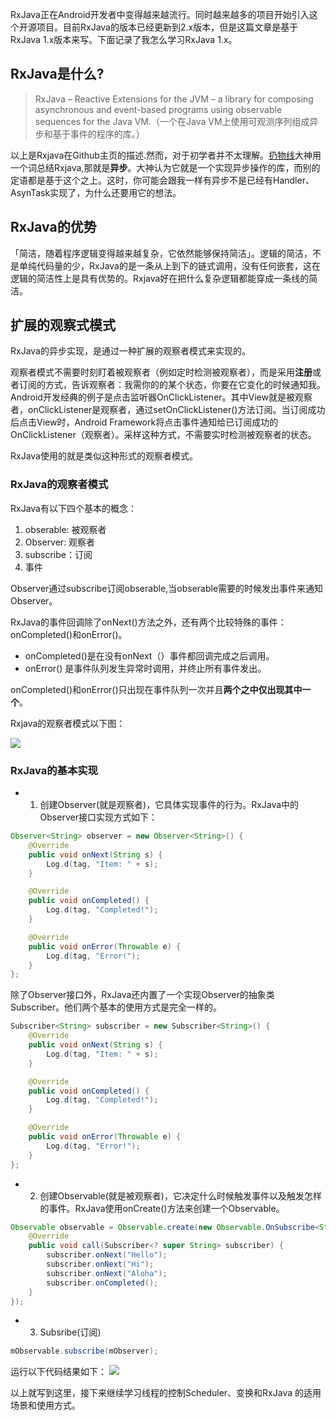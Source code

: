 RxJava正在Android开发者中变得越来越流行。同时越来越多的项目开始引入这个开源项目。目前RxJava的版本已经更新到2.x版本，但是这篇文章是基于RxJava 1.x版本来写。下面记录了我怎么学习RxJava 1.x。

## RxJava是什么?
>RxJava – Reactive Extensions for the JVM – a library for composing asynchronous and event-based programs using observable sequences for the Java VM.（一个在Java  VM上使用可观测序列组成异步和基于事件的程序的库。）

以上是Rxjava在Github主页的描述.然而，对于初学者并不太理解。[扔物线][1]大神用一个词总结Rxjava,那就是**异步**。大神认为它就是一个实现异步操作的库，而别的定语都是基于这个之上。这时，你可能会跟我一样有异步不是已经有Handler、AsynTask实现了，为什么还要用它的想法。

## RxJava的优势
「简洁，随着程序逻辑变得越来越复杂，它依然能够保持简洁」。逻辑的简洁，不是单纯代码量的少，RxJava的是一条从上到下的链式调用，没有任何嵌套，这在逻辑的简洁性上是具有优势的。Rxjava好在把什么复杂逻辑都能穿成一条线的简洁。

## 扩展的观察式模式
RxJava的异步实现，是通过一种扩展的观察者模式来实现的。

观察者模式不需要时刻盯着被观察者（例如定时检测被观察者），而是采用**注册**或者订阅的方式，告诉观察者：我需你的的某个状态，你要在它变化的时候通知我。Android开发经典的例子是点击监听器OnClickListener。其中View就是被观察者，onClickListener是观察者，通过setOnClickListener()方法订阅。当订阅成功后点击View时，Android Framework将点击事件通知给已订阅成功的OnClickListener（观察者）。采样这种方式，不需要实时检测被观察者的状态。

RxJava使用的就是类似这种形式的观察者模式。

### RxJava的观察者模式
RxJava有以下四个基本的概念：
 1. obserable: 被观察者
 2. Observer: 观察者
 3. subscribe：订阅
 4. 事件
 
Observer通过subscribe订阅obserable,当obserable需要的时候发出事件来通知Observer。

RxJava的事件回调除了onNext()方法之外，还有两个比较特殊的事件：onCompleted()和onError()。

- onCompleted()是在没有onNext（）事件都回调完成之后调用。
- onError() 是事件队列发生异常时调用，并终止所有事件发出。

onCompleted()和onError()只出现在事件队列一次并且**两个之中仅出现其中一个**。

Rxjava的观察者模式以下图：

![](http://7xrnko.com1.z0.glb.clouddn.com/QQ20170612-231115.png)


### RxJava的基本实现

- 1) 创建Observer(就是观察者)，它具体实现事件的行为。RxJava中的Observer接口实现方式如下：
```java
Observer<String> observer = new Observer<String>() {
    @Override
    public void onNext(String s) {
        Log.d(tag, "Item: " + s);
    }

    @Override
    public void onCompleted() {
        Log.d(tag, "Completed!");
    }

    @Override
    public void onError(Throwable e) {
        Log.d(tag, "Error!");
    }
};
```
除了Observer接口外，RxJava还内置了一个实现Observer的抽象类Subscriber。他们两个基本的使用方式是完全一样的。
```java
Subscriber<String> subscriber = new Subscriber<String>() {
    @Override
    public void onNext(String s) {
        Log.d(tag, "Item: " + s);
    }

    @Override
    public void onCompleted() {
        Log.d(tag, "Completed!");
    }

    @Override
    public void onError(Throwable e) {
        Log.d(tag, "Error!");
    }
};
```

- 2) 创建Observable(就是被观察者)，它决定什么时候触发事件以及触发怎样的事件。RxJava使用onCreate()方法来创建一个Observable。
```java
Observable observable = Observable.create(new Observable.OnSubscribe<String>() {
    @Override
    public void call(Subscriber<? super String> subscriber) {
        subscriber.onNext("Hello");
        subscriber.onNext("Hi");
        subscriber.onNext("Aloha");
        subscriber.onCompleted();
    }
});
```

- 3) Subsribe(订阅)
```java
mObservable.subscribe(mObserver);
```

运行以下代码结果如下：
![](http://7xrnko.com1.z0.glb.clouddn.com/QQ20170613-000331.png)

以上就写到这里，接下来继续学习线程的控制Scheduler、变换和RxJava 的适用场景和使用方式。

  [1]: https://github.com/rengwuxian
